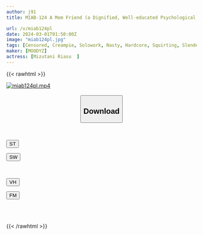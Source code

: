 ```yaml
---
author: j91
title: MIAB-124 A Mom Friend (a Dignified, Well-educated Psychological Counselor) Took On The Task Of Correcting My Son's Out-of-control Sexual Desire, But... He Got His Revenge During A Visiting Counseling Session, And Was Fucked So Hard That He Was Made To Cum Until He Was Wobbling, And He Blossomed Into A Super Masochist. Ahetoro Acme! Mizutani Pear Tomorrow

url: /v/miab124pl
date: 2024-03-01T01:50:00Z
image: "miab124pl.jpg"
tags: [Censored, Creampie, Solowork, Nasty, Hardcore, Squirting, Slender, Deep Throating	]
maker: [MOODYZ]
actress: [Mizutani Riasu  ]
---
```



{{< rawhtml >}}

<div class="video" data-videoid="6QdGrWbZYot9jOM">
    <a href="javascript:;">
        <img src="/v/miab124pl/miab124pl.jpg" width="WIDTH" height="HEIGHT" alt="miab124pl.mp4" loading="lazy">
    </a>
</div>

<script type="text/javascript" src="https://j91.asia/asset/on-demand-st.js"></script>

<br>
  <link rel="stylesheet" href="https://j91.asia/asset/bs5.css">
  
  <center>
  <button class="btn btn-primary" type="button" data-bs-toggle="collapse" data-bs-target=".multi-collapse" aria-expanded="false" aria-controls="multiCollapseExample1 multiCollapseExample2"><h2>Download</h2></button></center>
</p>
<div class="row">
  <div class="col">
    <div class="collapse multi-collapse" id="multiCollapseExample1">
      <div class="card card-body">
	      	      <br>
<div class="buttons">  
<p><a href="https://streamtape.to/v/6QdGrWbZYot9jOM" target="_blank"><button class="btn-hover color-3"><i class="fa fa-download"></i> ST</button></a></p>
<p><a href="https://cdnwish.com/94pgphir3xs4" target="_blank"><button class="btn-hover color-2"><i class="fa fa-download"></i> SW</button></a></p></div>
    </div>
  </div>
</div>
  <div class="col">
    <div class="collapse multi-collapse" id="multiCollapseExample2">
      <div class="card card-body">
	      <br>
<div class="buttons">
<p><a href="javascript:;"><button class="btn-hover color-9"><i class="fa fa-download"></i> VH</button></a></p>
<p><a href="javascript:;"><button class="btn-hover color-8"><i class="fa fa-download"></i> FM</button></a></p></div>
<br><br>
      </div>
    </div>
  </div>
</div>

{{< /rawhtml >}}